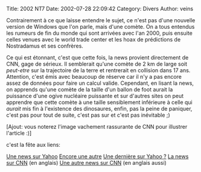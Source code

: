 Title: 2002 NT7
Date: 2002-07-28 22:09:42
Category: Divers
Author: veins

Contrairement à ce que laisse entendre le sujet, ce n'est pas d'une nouvelle version de Windows que l'on parle, mais d'une comète.
On a tous entendus les rumeurs de fin du monde qui sont arrivées avec l'an 2000, puis ensuite celles venues avec le world trade center et les hoax de prédictions de Nostradamus et ses confrères.

Ce qui est étonnant, c'est que cette fois, la news provient directement de CNN, gage de sérieux. Il semblerait qu'une comète de 2 km de large soit _peut-etre_ sur la trajectoire de la terre et rentrerait en collision dans 17 ans. Attention, c'est émis avec beaucoup de réserve car il n'y a pas encore assez de données pour faire un calcul valide. Cependant, en lisant la news, on apprends qu'une comète de la taille d'un ballon de foot aurait la puissance d'une ogive nucléaire puissante et sur d'autres sites on peut apprendre que cette comète à une taille sensiblement inférieure à celle qui _aurait_ mis fin à l'existence des dinosaures, enfin, pas la peine de paniquer, c'est pas pour tout de suite, c'est pas sur et c'est pas inévitable  ;)

[Ajout: vous noterez l'image vachement rassurante de CNN pour illustrer l'article :)]

c'est la fête aux liens:

[Une news sur Yahoo](http://fr.news.yahoo.com/020725/202/2ot23.html)
[Encore une autre](http://fr.news.yahoo.com/020724/23/2osp8.html)
[Une dernière sur Yahoo ?](http://fr.news.yahoo.com/020724/5/2orbw.html)
[La news sur CNN](http://www.cnn.com/2002/TECH/space/07/24/asteroid.encounter.ap/index.html) (en anglais)
[Une autre news sur CNN](http://www.cnn.com/2002/TECH/space/07/24/asteroid.nt7/index.html) (en anglais aussi)